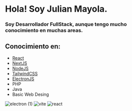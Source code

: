# Hola! Soy Julian Mayola.
### Soy Desarrollador FullStack, aunque tengo mucho conocimiento en muchas areas.
## Conocimiento en:
  * [React](https://react.dev/reference/react)
  * [NextJS](https://nextjs.org/docs/getting-started/installation)
  * [NodeJS](https://nodejs.org/api/)
  * [TailwindCSS](https://tailwindcss.com/docs/installation)
  * [ElectronJS](https://www.electronjs.org/docs/latest/)
  * PHP
  * Java
  * Basic Web Desing


![electron (1)](https://github.com/jmayola/jmayola/assets/133812832/9cbadd42-b8c9-45d5-8794-27aab6c4d685)
![vite](https://github.com/jmayola/jmayola/assets/133812832/e28f48dd-f55e-4c61-8864-c89d213936c5)
![react ](https://github.com/jmayola/jmayola/assets/133812832/1601ac9f-9d46-43cd-97d2-da1890231460)
